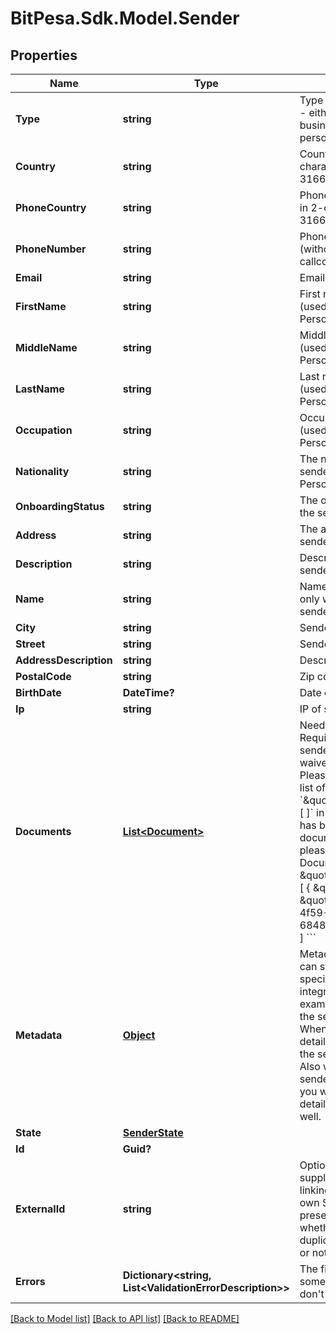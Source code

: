 
# BitPesa.Sdk.Model.Sender

## Properties

Name | Type | Description | Notes
------------ | ------------- | ------------- | -------------
**Type** | **string** | Type of sender to create - either person or business (defaults to person)  | [optional] 
**Country** | **string** | Country of sender in 2-character alpha ISO 3166-2 country format | 
**PhoneCountry** | **string** | Phone country of sender in 2-character alpha ISO 3166-2 country format | 
**PhoneNumber** | **string** | Phone number of sender (without country callcode) | [optional] 
**Email** | **string** | Email of sender | 
**FirstName** | **string** | First name of sender (used only with a Personal sender) | [optional] 
**MiddleName** | **string** | Middle name of sender (used only with a Personal sender) | [optional] 
**LastName** | **string** | Last name of sender (used only with a Personal sender) | [optional] 
**Occupation** | **string** | Occupation of sender (used only with a Personal sender) | [optional] 
**Nationality** | **string** | The nationality of the sender (used only with a Personal sender) | [optional] 
**OnboardingStatus** | **string** | The onboarding status of the sender | [optional] 
**Address** | **string** | The address of the sender | [optional] 
**Description** | **string** | Description of the sender | [optional] 
**Name** | **string** | Name of sender (used only with a Business sender) | [optional] 
**City** | **string** | Sender&#39;s city | 
**Street** | **string** | Sender&#39;s street | 
**AddressDescription** | **string** | Description of address | [optional] 
**PostalCode** | **string** | Zip code of sender | 
**BirthDate** | **DateTime?** | Date of birth of sender | [optional] 
**Ip** | **string** | IP of sender | 
**Documents** | [**List&lt;Document&gt;**](Document.md) | Needed for KYC checks. Required to approve the sender unless KYC is waived for your account. Please send us an empty list of documents: &#x60;\&quot;documents\&quot;: [ ]&#x60; in the request if KYC has been waived.  If the documents already exist, please send the Document ID eg. &#x60;&#x60;&#x60;JSON \&quot;documents\&quot;: [   {     \&quot;id\&quot;: \&quot;b6648ba3-1c7b-4f59-8580-684899c84a07\&quot;   } ] &#x60;&#x60;&#x60; | 
**Metadata** | [**Object**](.md) | Metadata of sender. You can store any detail specific to your integration here (for example the local ID of the sender on your end). When requesting sender details you will receive the sent metadata back. Also when sending sender related webhooks you will receive the details stored here as well. | [optional] 
**State** | [**SenderState**](SenderState.md) |  | [optional] 
**Id** | **Guid?** |  | [optional] 
**ExternalId** | **string** | Optional ID that is supplied by partner linking it to the partner&#39;s own Sender ID. Note: if present we will validate whether the sent ID is a duplicate in our system or not. | [optional] 
**Errors** | **Dictionary&lt;string, List&lt;ValidationErrorDescription&gt;&gt;** | The fields that have some problems and don&#39;t pass validation | [optional] 

[[Back to Model list]](../README.md#documentation-for-models)
[[Back to API list]](../README.md#documentation-for-api-endpoints)
[[Back to README]](../README.md)

